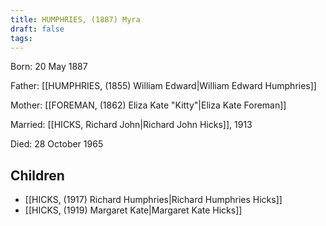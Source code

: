 ```yaml
---
title: HUMPHRIES, (1887) Myra
draft: false
tags:
---
```

Born: 20 May 1887

Father: [[HUMPHRIES, (1855) William Edward|William Edward Humphries]]

Mother: [[FOREMAN, (1862) Eliza Kate "Kitty"|Eliza Kate Foreman]]

Married: [[HICKS, Richard John|Richard John Hicks]], 1913

Died: 28 October 1965

## Children
- [[HICKS, (1917) Richard Humphries|Richard Humphries Hicks]]
- [[HICKS, (1919) Margaret Kate|Margaret Kate Hicks]]